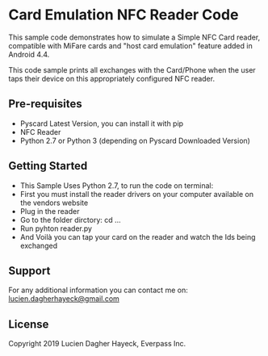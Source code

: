 Card Emulation NFC Reader Code
===================================

This sample code demonstrates how to simulate a Simple NFC Card reader, compatible with MiFare cards and "host card emulation" feature added in Android 4.4. 

This code sample prints all exchanges with the Card/Phone when the user taps their device on this appropriately configured NFC reader.


Pre-requisites
--------------

- Pyscard Latest Version, you can install it with pip
- NFC Reader
- Python 2.7 or Python 3 (depending on Pyscard Downloaded Version)

Getting Started
---------------
- This Sample Uses Python 2.7, to run the code on terminal:
- First you must install the reader drivers on your computer available on the vendors website
- Plug in the reader
- Go to the folder dirctory: cd ...
- Run  pyhton reader.py
- And Voilà you can tap your card on the reader and watch the Ids being exchanged


Support
-------
For any additional information you can contact me on: lucien.dagherhayeck@gmail.com


License
-------

Copyright 2019 Lucien Dagher Hayeck, Everpass Inc.



